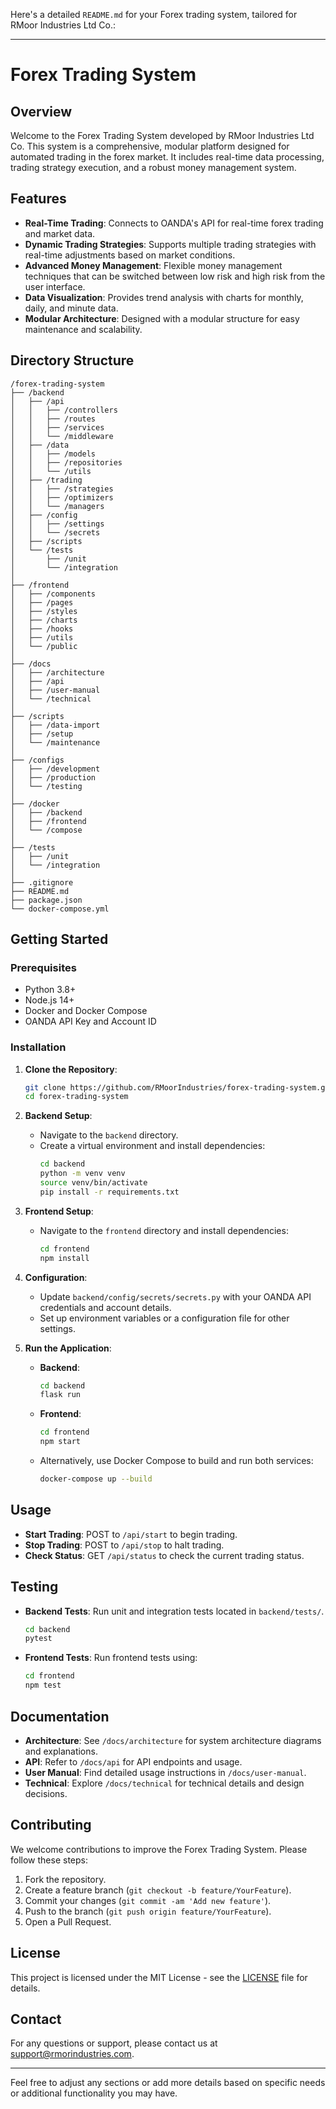 Here's a detailed `README.md` for your Forex trading system, tailored for RMoor Industries Ltd Co.:

---

# Forex Trading System

## Overview

Welcome to the Forex Trading System developed by RMoor Industries Ltd Co. This system is a comprehensive, modular platform designed for automated trading in the forex market. It includes real-time data processing, trading strategy execution, and a robust money management system. 

## Features

- **Real-Time Trading**: Connects to OANDA's API for real-time forex trading and market data.
- **Dynamic Trading Strategies**: Supports multiple trading strategies with real-time adjustments based on market conditions.
- **Advanced Money Management**: Flexible money management techniques that can be switched between low risk and high risk from the user interface.
- **Data Visualization**: Provides trend analysis with charts for monthly, daily, and minute data.
- **Modular Architecture**: Designed with a modular structure for easy maintenance and scalability.

## Directory Structure

```plaintext
/forex-trading-system
├── /backend
│   ├── /api
│   │   ├── /controllers
│   │   ├── /routes
│   │   ├── /services
│   │   └── /middleware
│   ├── /data
│   │   ├── /models
│   │   ├── /repositories
│   │   └── /utils
│   ├── /trading
│   │   ├── /strategies
│   │   ├── /optimizers
│   │   └── /managers
│   ├── /config
│   │   ├── /settings
│   │   └── /secrets
│   ├── /scripts
│   └── /tests
│       ├── /unit
│       └── /integration
│
├── /frontend
│   ├── /components
│   ├── /pages
│   ├── /styles
│   ├── /charts
│   ├── /hooks
│   ├── /utils
│   └── /public
│
├── /docs
│   ├── /architecture
│   ├── /api
│   ├── /user-manual
│   └── /technical
│
├── /scripts
│   ├── /data-import
│   ├── /setup
│   └── /maintenance
│
├── /configs
│   ├── /development
│   ├── /production
│   └── /testing
│
├── /docker
│   ├── /backend
│   ├── /frontend
│   └── /compose
│
├── /tests
│   ├── /unit
│   └── /integration
│
├── .gitignore
├── README.md
├── package.json
└── docker-compose.yml
```

## Getting Started

### Prerequisites

- Python 3.8+
- Node.js 14+
- Docker and Docker Compose
- OANDA API Key and Account ID

### Installation

1. **Clone the Repository**:
   ```bash
   git clone https://github.com/RMoorIndustries/forex-trading-system.git
   cd forex-trading-system
   ```

2. **Backend Setup**:
   - Navigate to the `backend` directory.
   - Create a virtual environment and install dependencies:
     ```bash
     cd backend
     python -m venv venv
     source venv/bin/activate
     pip install -r requirements.txt
     ```

3. **Frontend Setup**:
   - Navigate to the `frontend` directory and install dependencies:
     ```bash
     cd frontend
     npm install
     ```

4. **Configuration**:
   - Update `backend/config/secrets/secrets.py` with your OANDA API credentials and account details.
   - Set up environment variables or a configuration file for other settings.

5. **Run the Application**:
   - **Backend**: 
     ```bash
     cd backend
     flask run
     ```
   - **Frontend**:
     ```bash
     cd frontend
     npm start
     ```

   - Alternatively, use Docker Compose to build and run both services:
     ```bash
     docker-compose up --build
     ```

## Usage

- **Start Trading**: POST to `/api/start` to begin trading.
- **Stop Trading**: POST to `/api/stop` to halt trading.
- **Check Status**: GET `/api/status` to check the current trading status.

## Testing

- **Backend Tests**: Run unit and integration tests located in `backend/tests/`.
  ```bash
  cd backend
  pytest
  ```

- **Frontend Tests**: Run frontend tests using:
  ```bash
  cd frontend
  npm test
  ```

## Documentation

- **Architecture**: See `/docs/architecture` for system architecture diagrams and explanations.
- **API**: Refer to `/docs/api` for API endpoints and usage.
- **User Manual**: Find detailed usage instructions in `/docs/user-manual`.
- **Technical**: Explore `/docs/technical` for technical details and design decisions.

## Contributing

We welcome contributions to improve the Forex Trading System. Please follow these steps:

1. Fork the repository.
2. Create a feature branch (`git checkout -b feature/YourFeature`).
3. Commit your changes (`git commit -am 'Add new feature'`).
4. Push to the branch (`git push origin feature/YourFeature`).
5. Open a Pull Request.

## License

This project is licensed under the MIT License - see the [LICENSE](LICENSE) file for details.

## Contact

For any questions or support, please contact us at [support@rmorindustries.com](mailto:support@rmorindustries.com).

---

Feel free to adjust any sections or add more details based on specific needs or additional functionality you may have.